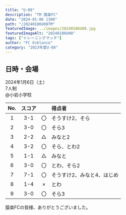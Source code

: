 ```yaml
---
title: "U-08"
description: "TM 猿楽FC"
date: "2024-01-06 1300"
path: "/20240106U08TM"
featuredImage: ../images/20240106U08.jpg
featuredImageAlt: "20240106U08"
tags: ["トレーニングマッチ"]
author: "FC Esblanco"
category: "2023年度U-08"
---
```


## 日時・会場

2024年1月6日（土）<br>
7人制<br>
@小岩小学校

| No.| スコア |   | 得点者  |
|:--:|:------:|:-:|:--------|
| 1  | 3-1 | 〇 |そうすけ2、そら|
| 2  | 3-0 | 〇 |そら3|
| 3  | 2-2 | △ |みなと2|
| 4  | 3-2 | 〇 |そら、とわ2|
| 5  | 1-1 | △ |みなと|
| 6  | 3-0 | 〇 |とわ、そら2|
| 7  | 7-1 | 〇 |そうすけ2、みなと4、はじめ|
| 8  | 1-4 | × |とわ|
| 9  | 3-0 | 〇 |そら3|

猿楽FCの皆様、ありがとうございました。

